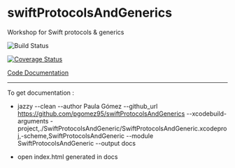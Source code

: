 # swiftProtocolsAndGenerics

Workshop for Swift protocols &amp; generics


![Build Status](https://travis-ci.org/pgomez95/swiftProtocolsAndGenerics.svg?branch=master)

[![Coverage Status](https://coveralls.io/repos/github/pgomez95/swiftProtocolsAndGenerics/badge.svg?branch=master)](https://coveralls.io/github/pgomez95/swiftProtocolsAndGenerics?branch=master)

[Code Documentation](https://pgomez95.github.io/docs/Classes.html)















-----------------------------------------------------------------------------------------------------------------------



To get documentation :

  - jazzy --clean --author Paula Gómez --github_url https://github.com/pgomez95/swiftProtocolsAndGenerics --xcodebuild-arguments -project,./SwiftProtocolsAndGeneric/SwiftProtocolsAndGeneric.xcodeproj,-scheme,SwiftProtocolsAndGeneric --module SwiftProtocolsAndGeneric --output docs

  - open index.html generated in docs
